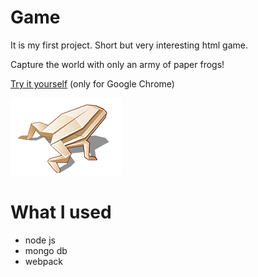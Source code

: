 # Game

It is my first project. Short but very interesting html game.

Capture the world with only an army of paper frogs!

[Try it yourself][game] (only for Google Chrome)

![N|Solid](./public/images/frog.png)

# What I used

- node js
- mongo db
- webpack

[game]: <https://frogs-game.herokuapp.com>